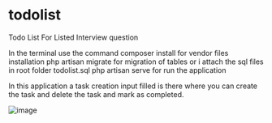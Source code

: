# todolist
Todo List For Listed Interview question

In the terminal use the command composer install for vendor files installation
php artisan migrate for migration of tables or i attach the sql files in root folder todolist.sql
php artisan serve for run the application

In this application a task creation input filled is there where you can create the task and delete the task and mark as completed.

![image](https://user-images.githubusercontent.com/69388665/176500717-55a65ae6-af0f-4bcc-b537-9b77b8548a4c.png)

